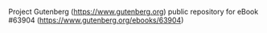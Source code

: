 Project Gutenberg (https://www.gutenberg.org) public repository for
eBook #63904 (https://www.gutenberg.org/ebooks/63904)

